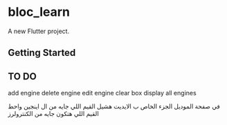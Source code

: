 # bloc_learn

A new Flutter project.

## Getting Started


## TO DO

add engine
delete engine
edit engine
clear box
display all engines

في صفحة الموديل الجزء الخاص ب الايديت هشيل القيم اللي جايه من ال اينجين واحط القيم اللي هتكون جايه من الكنترولرز